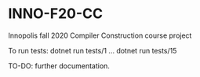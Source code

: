 # INNO-F20-CC

Innopolis fall 2020 Compiler Construction course project

To run tests:
dotnet run tests/1
...
dotnet run tests/15

TO-DO: further documentation.
